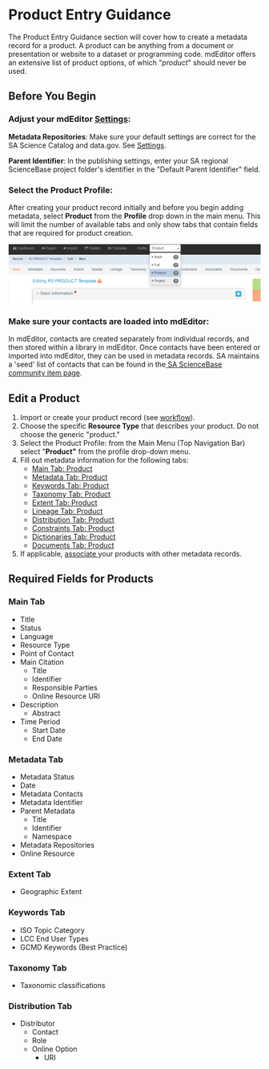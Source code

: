 # Product Entry Guidance

The Product Entry Guidance section will cover how to create a metadata record for a product.  A product can be anything from a document or presentation or website to a dataset or programming code. mdEditor offers an extensive list of product options, of which "_product_" should never be used. 

## Before You Begin

### Adjust your mdEditor [Settings](../settings.md):

**Metadata Repositories**: Make sure your default settings are correct for the SA Science Catalog and data.gov. See [Settings](../settings.md).

**Parent Identifier**: In the publishing settings, enter your SA regional ScienceBase project folder's identifier in the "Default Parent Identifier" field.

### Select the Product Profile:

After creating your product record initially and before you begin adding metadata, select **Product** from the **Profile** drop down in the main menu. This will limit the number of available tabs and only show tabs that contain fields that are required for product creation.

![Select the Product profile in the Profile dropdown in the top ribbon](../.gitbook/assets/image%20%2818%29.png)

### Make sure your contacts are loaded into mdEditor:

In mdEditor, contacts are created separately from individual records, and then stored within a library in mdEditor. Once contacts have been entered or imported into mdEditor, they can be used in metadata records.  SA maintains a 'seed' list of contacts that can be found in the[ SA ScienceBase community item page](https://www.sciencebase.gov/catalog/item/5b4e1c3fe4b06a6dd17df2d3).

## Edit a Product

1. Import or create your product record \(see [workflow](../getting-started/)\).
2. Choose the specific **Resource Type** that describes your product. Do not choose the generic "product."
3. Select the Product Profile: from the Main Menu \(Top Navigation Bar\) select "**Product"** from the profile drop-down menu.
4. Fill out metadata information for the following tabs:
   * [Main Tab: Product](main-tab-product.md)
   * [Metadata Tab: Product](metadata-tab-product/)
   * [Keywords Tab: Product](keyword-tab-product.md)
   * [Taxonomy Tab: Product](taxonomy-tab-product.md)
   * [Extent Tab: Product](extent-tab-product.md)
   * [Lineage Tab: Product](lineage.md)
   * [Distribution Tab: Product](distribution.md)
   * [Constraints Tab: Product](record-constraints.md)
   * [Dictionaries Tab: Product](dictionaries-tab-product.md)
   * [Documents Tab: Product](documents-tab-products.md)
5. If applicable, [associate ](associating-records-products.md)your products with other metadata records.

## Required Fields for Products

### Main Tab

* Title 
* Status
* Language
* Resource Type
* Point of Contact
* Main Citation
  * Title
  * Identifier 
  * Responsible Parties
  * Online Resource URI
* Description 
  * Abstract
* Time Period
  * Start Date
  * End Date

### Metadata Tab

* Metadata Status
* Date
* Metadata Contacts
* Metadata Identifier 
* Parent Metadata
  * Title
  * Identifier
  * Namespace
* Metadata Repositories
* Online Resource

### Extent Tab

* Geographic Extent

### Keywords Tab

* ISO Topic Category 
* LCC End User Types
* GCMD Keywords \(Best Practice\)

### Taxonomy Tab

* Taxonomic classifications

### Distribution Tab

* Distributor
  * Contact
  * Role
  * Online Option
    * URI

